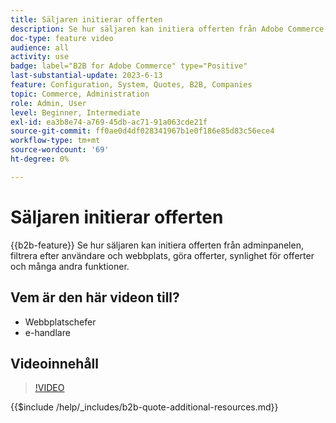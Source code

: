 ```yaml
---
title: Säljaren initierar offerten
description: Se hur säljaren kan initiera offerten från Adobe Commerce-administratören
doc-type: feature video
audience: all
activity: use
badge: label="B2B for Adobe Commerce" type="Positive"
last-substantial-update: 2023-6-13
feature: Configuration, System, Quotes, B2B, Companies
topic: Commerce, Administration
role: Admin, User
level: Beginner, Intermediate
exl-id: ea3b8e74-a769-45db-ac71-91a063cde21f
source-git-commit: ff0ae0d4df028341967b1e0f186e85d83c56ece4
workflow-type: tm+mt
source-wordcount: '69'
ht-degree: 0%

---
```


# Säljaren initierar offerten

{{b2b-feature}}
Se hur säljaren kan initiera offerten från adminpanelen, filtrera efter användare och webbplats, göra offerter, synlighet för offerter och många andra funktioner.

## Vem är den här videon till?

- Webbplatschefer
- e-handlare

## Videoinnehåll

>[!VIDEO](https://video.tv.adobe.com/v/3420390?learn=on)

{{$include /help/_includes/b2b-quote-additional-resources.md}}
